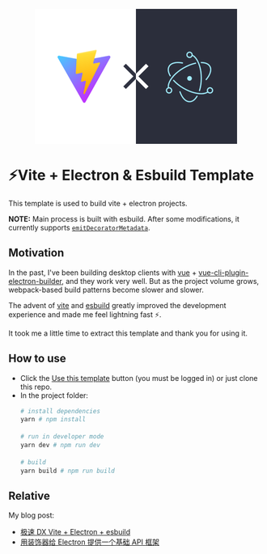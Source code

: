 <p align="center">
    <img width="400" src="https://github.com/ArcherGu/fast-vite-electron/blob/main/logo.png" alt="logo">
</p>

# ⚡Vite + Electron & Esbuild Template

This template is used to build vite + electron projects.

**NOTE:** Main process is built with esbuild. After some modifications, it currently supports [`emitDecoratorMetadata`](https://www.typescriptlang.org/tsconfig#emitDecoratorMetadata).

## Motivation

In the past, I've been building desktop clients with [vue](https://v3.vuejs.org/) + [vue-cli-plugin-electron-builder](https://github.com/nklayman/vue-cli-plugin-electron-builder), and they work very well. But as the project volume grows, webpack-based build patterns become slower and slower.

The advent of [vite](https://vitejs.dev/) and [esbuild](https://esbuild.github.io/) greatly improved the development experience and made me feel lightning fast ⚡.

 It took me a little time to extract this template and thank you for using it.

## How to use

- Click the [Use this template](https://github.com/ArcherGu/fast-vite-electron/generate) button (you must be logged in) or just clone this repo.
- In the project folder: 
  ```bash
  # install dependencies
  yarn # npm install

  # run in developer mode
  yarn dev # npm run dev

  # build
  yarn build # npm run build
  ```

## Relative

My blog post:

- [极速 DX Vite + Electron + esbuild](https://archergu.me/posts/vite-electron-esbuild)
- [用装饰器给 Electron 提供一个基础 API 框架](https://archergu.me/posts/electron-decorators)
